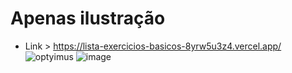 # Apenas ilustração

- Link > https://lista-exercicios-basicos-8yrw5u3z4.vercel.app/
![optyimus](https://github.com/user-attachments/assets/1ff7fcff-1d7c-4be2-a808-2adefeb12c8b)
![image](https://github.com/user-attachments/assets/64132c29-211c-4b94-b2ac-28e26fa14755)
